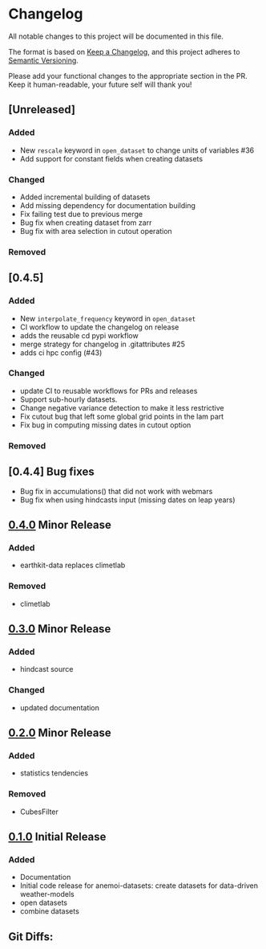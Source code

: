 # Changelog

All notable changes to this project will be documented in this file.

The format is based on [Keep a Changelog](https://keepachangelog.com/en/1.1.0/),
and this project adheres to [Semantic Versioning](https://semver.org/spec/v2.0.0.html).

Please add your functional changes to the appropriate section in the PR.
Keep it human-readable, your future self will thank you!

## [Unreleased]

### Added

- New `rescale` keyword in `open_dataset` to change units of variables #36
- Add support for constant fields when creating datasets

### Changed

- Added incremental building of datasets
- Add missing dependency for documentation building
- Fix failing test due to previous merge
- Bug fix when creating dataset from zarr
- Bug fix with area selection in cutout operation

### Removed

## [0.4.5]

### Added

- New `interpolate_frequency` keyword in `open_dataset`
- CI workflow to update the changelog on release
- adds the reusable cd pypi workflow
- merge strategy for changelog in .gitattributes #25
- adds ci hpc config (#43)

### Changed

- update CI to reusable workflows for PRs and releases
- Support sub-hourly datasets.
- Change negative variance detection to make it less restrictive
- Fix cutout bug that left some global grid points in the lam part
- Fix bug in computing missing dates in cutout option

### Removed

## [0.4.4] Bug fixes

- Bug fix in accumulations() that did not work with webmars
- Bug fix when using hindcasts input (missing dates on leap years)

## [0.4.0] Minor Release

### Added
- earthkit-data replaces climetlab

### Removed
- climetlab

## [0.3.0] Minor Release

### Added
- hindcast source

### Changed
- updated documentation

## [0.2.0] Minor Release

### Added
- statistics tendencies

### Removed
- CubesFilter

## [0.1.0] Initial Release

### Added
- Documentation
- Initial code release for anemoi-datasets: create datasets for data-driven weather-models
- open datasets
- combine datasets

## Git Diffs:
[0.4.0]: https://github.com/ecmwf/anemoi-datasets/compare/0.3.0...0.4.0
[0.3.0]: https://github.com/ecmwf/anemoi-datasets/compare/0.2.0...0.3.0
[0.2.0]: https://github.com/ecmwf/anemoi-datasets/compare/0.1.0...0.2.0
[0.1.0]: https://github.com/ecmwf/anemoi-models/releases/tag/0.1.0

